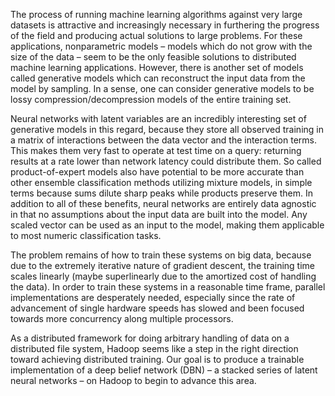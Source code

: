 The process of running machine learning algorithms against very large datasets is attractive and increasingly necessary in furthering the progress of the field and producing actual solutions to large problems. For these applications, nonparametric models – models which do not grow with the size of the data – seem to be the only feasible solutions to distributed machine learning applications. However,  there is another set of models called generative models which can reconstruct the input data from the model by sampling. In a sense, one can consider generative models to be lossy compression/decompression models of the entire training set.

Neural networks with latent variables are an incredibly interesting set of generative models in this regard, because they store all observed training in a matrix of interactions between the data vector and the interaction terms. This makes them very fast to operate at test time on a query: returning results at a rate lower than network latency could distribute them. So called product-of-expert models also have potential to be more accurate than other ensemble classification methods utilizing mixture models, in simple terms because sums dilute sharp peaks while products preserve them. In addition to all of these benefits, neural networks are entirely data agnostic in that no assumptions about the input data are built into the model. Any scaled vector can be used as an input to the model, making them applicable to most numeric classification tasks.

The problem remains of how to train these systems on big data, because due to the extremely iterative nature of gradient descent, the training time scales linearly (maybe superlinearly due to the amortized cost of handling the data). In order to train these systems in a reasonable time frame, parallel implementations are desperately needed, especially since the rate of advancement of single hardware speeds has slowed and been focused towards more concurrency along multiple processors.

As a distributed framework for doing arbitrary handling of data on a distributed file system, Hadoop seems like a step in the right direction toward achieving distributed training. Our goal is to produce a trainable implementation of a deep belief network (DBN) – a stacked series of latent neural networks – on Hadoop to begin to advance this area.